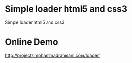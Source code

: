 # Simple loader html5 and css3 
Simple loader html5 and css3 

# Online Demo
http://projects.mohammadrahmani.com/loader/
